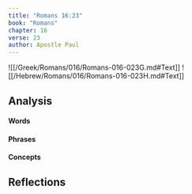 ```yaml
---
title: "Romans 16:23"
book: "Romans"
chapter: 16
verse: 23
author: Apostle Paul
---
```

![[/Greek/Romans/016/Romans-016-023G.md#Text]]
![[/Hebrew/Romans/016/Romans-016-023H.md#Text]]

## Analysis

#### Words

#### Phrases

#### Concepts

## Reflections
